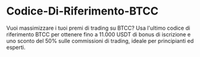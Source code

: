 # Codice-Di-Riferimento-BTCC
Vuoi massimizzare i tuoi premi di trading su BTCC? Usa l'ultimo codice di riferimento BTCC per ottenere fino a 11.000 USDT di bonus di iscrizione e uno sconto del 50% sulle commissioni di trading, ideale per principianti ed esperti.
